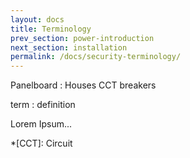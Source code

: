 ```yaml
---
layout: docs
title: Terminology
prev_section: power-introduction
next_section: installation
permalink: /docs/security-terminology/
---
```


Panelboard
: Houses CCT breakers


term
: definition

Lorem Ipsum...

*[CCT]: Circuit